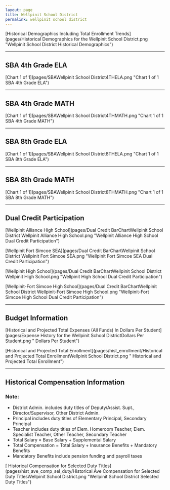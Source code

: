 ```yaml
---
layout: page
title: Wellpinit School District
permalink: wellpinit school district
---
```



[Historical Demographics Including Total Enrollment Trends](pages/Historical Demographics for the Wellpinit School District.png "Wellpinit School District Historical Demographics")

___

## SBA 4th Grade ELA

[Chart 1 of 1](pages/SBAWellpinit School District4THELA.png "Chart 1 of 1 SBA 4th Grade ELA")


___

## SBA 4th Grade MATH

[Chart 1 of 1](pages/SBAWellpinit School District4THMATH.png "Chart 1 of 1 SBA 4th Grade MATH")


___

## SBA 8th Grade ELA

[Chart 1 of 1](pages/SBAWellpinit School District8THELA.png "Chart 1 of 1 SBA 8th Grade ELA")


___

## SBA 8th Grade MATH

[Chart 1 of 1](pages/SBAWellpinit School District8THMATH.png "Chart 1 of 1 SBA 8th Grade MATH")


___

## Dual Credit Participation

[Wellpinit Alliance High School](pages/Dual Credit BarChartWellpinit School District Wellpinit Alliance High School.png "Wellpinit Alliance High School Dual Credit Participation")

[Wellpinit Fort Simcoe SEA](pages/Dual Credit BarChartWellpinit School District Wellpinit Fort Simcoe SEA.png "Wellpinit Fort Simcoe SEA Dual Credit Participation")

[Wellpinit High School](pages/Dual Credit BarChartWellpinit School District Wellpinit High School.png "Wellpinit High School Dual Credit Participation")

[Wellpinit-Fort Simcoe High School](pages/Dual Credit BarChartWellpinit School District Wellpinit-Fort Simcoe High School.png "Wellpinit-Fort Simcoe High School Dual Credit Participation")


___

## Budget Information

[Historical and Projected Total Expenses (All Funds) In Dollars Per Student](pages/Expense History for the Wellpinit School DistrictDollars Per Student.png " Dollars Per Student")

[Historical and Projected Total Enrollment](pages/hist_enrollment/Historical and Projected Total EnrollmentWellpinit School District.png " Historical and Projected Total Enrollment")


___

## Historical Compensation Information
### Note:
- District Admin. includes duty titles of Deputy/Assist. Supt., Director/Supervisor, Other District Admin.
- Principal includes duty titles of Elementary Principal, Secondary Principal
- Teacher includes duty titles of Elem. Homeroom Teacher, Elem. Specialist Teacher, Other Teacher, Secondary Teacher
- Total Salary = Base Salary + Supplemental Salary
- Total Compensation = Total Salary + Insurance Benefits + Mandatory Benefits
- Mandatory Benefits include pension funding and payroll taxes

[ Historical Compensation for Selected Duty Titles](pages/hist_ave_comp_sel_duty/Historical Ave Compensation for Selected Duty TitlesWellpinit School District.png "Wellpinit School District Selected Duty Titles")


